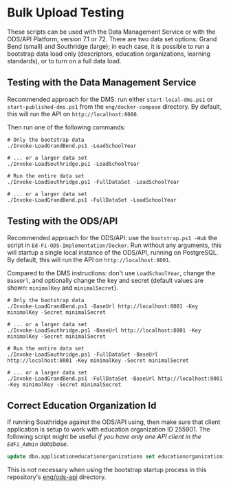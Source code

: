 # Bulk Upload Testing

These scripts can be used with the Data Management Service or with the ODS/API
Platform, version 7.1 or 72. There are two data set options: Grand Bend (small)
and Southridge (large); in each case, it is possible to run a bootstrap data
load only (descriptors, education organizations, learning standards), or to turn
on a full data load.

## Testing with the Data Management Service

Recommended approach for the DMS: run either `start-local-dms.ps1` or
`start-published-dms.ps1` from the `eng/docker-compose` directory. By default,
this will run the API on `http://localhost:8080`.

Then run one of the following commands:

```shell
# Only the bootstrap data
./Invoke-LoadGrandBend.ps1 -LoadSchoolYear

# ... or a larger data set
./Invoke-LoadSouthridge.ps1 -LoadSchoolYear

# Run the entire data set
./Invoke-LoadSouthridge.ps1 -FullDataSet -LoadSchoolYear

# ... or a larger data set
./Invoke-LoadGrandBend.ps1 -FullDataSet -LoadSchoolYear
```

## Testing with the ODS/API

Recommended approach for the ODS/API: use the `bootstrap.ps1 -Hub` the script in
`Ed-Fi-ODS-Implementation/Docker`. Run without any arguments, this will startup
a single local instance of the ODS/API, running on PostgreSQL. By default, this will
run the API on `http://localhost:8001`.

Compared to the DMS instructions: don't use `LoadSchoolYear`, change the
`BaseUrl`, and optionally change the key and secret (default values are shown:
`minimalKey` and `minimalSecret`).

```shell
# Only the bootstrap data
./Invoke-LoadGrandBend.ps1 -BaseUrl http://localhost:8001 -Key minimalKey -Secret minimalSecret

# ... or a larger data set
./Invoke-LoadSouthridge.ps1 -BaseUrl http://localhost:8001 -Key minimalKey -Secret minimalSecret

# Run the entire data set
./Invoke-LoadSouthridge.ps1 -FullDataSet -BaseUrl http://localhost:8001 -Key minimalKey -Secret minimalSecret

# ... or a larger data set
./Invoke-LoadGrandBend.ps1 -FullDataSet -BaseUrl http://localhost:8001 -Key minimalKey -Secret minimalSecret
```

## Correct Education Organization Id

If running Southridge against the ODS/API using, then make sure that client
application is setup to work with education organization ID 255901. The
following script might be useful _if you have only one API client in the
`EdFi_Admin` database_.

```sql
update dbo.applicationeducationorganizations set educationorganizationid=255901;
```

This is not necessary when using the bootstrap startup process in this
repository's [eng/ods-api](../../eng/ods-api/) directory.
